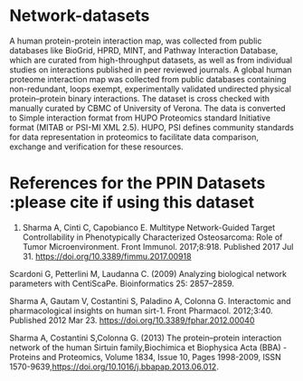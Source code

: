 # Network-datasets

A human protein-protein interaction map, was collected from public databases like BioGrid, HPRD, MINT, and Pathway Interaction Database, which are curated from high-throughput datasets, as well as from individual studies on interactions published in peer reviewed journals. A global human proteome interaction map was collected from public databases containing non-redundant, loops exempt, experimentally validated undirected physical protein–protein binary interactions. The dataset is cross checked with manually curated by CBMC of University of Verona. The data is converted to Simple interaction format from HUPO Proteomics standard Initiative format (MITAB or PSI-MI XML 2.5). HUPO, PSI defines community standards for data representation in proteomics to facilitate data comparison, exchange and verification for these resources.

# References for the PPIN Datasets :please cite if using this dataset

1. Sharma A, Cinti C, Capobianco E. Multitype Network-Guided Target Controllability in Phenotypically Characterized Osteosarcoma: Role of Tumor Microenvironment. Front Immunol. 2017;8:918. Published 2017 Jul 31. https://doi.org/10.3389/fimmu.2017.00918

Scardoni G, Petterlini M, Laudanna C. (2009) Analyzing biological network parameters with CentiScaPe. Bioinformatics 25: 2857–2859.

Sharma A, Gautam V, Costantini S, Paladino A, Colonna G. Interactomic and pharmacological insights on human sirt-1. Front Pharmacol. 2012;3:40. Published 2012 Mar 23. https://doi.org/10.3389/fphar.2012.00040

Sharma A, Costantini S,Colonna G. (2013) The protein–protein interaction network of the human Sirtuin family,Biochimica et Biophysica Acta (BBA) - Proteins and Proteomics, Volume 1834, Issue 10, Pages 1998-2009, ISSN 1570-9639,https://doi.org/10.1016/j.bbapap.2013.06.012.
